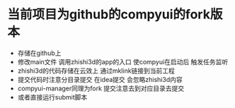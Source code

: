 # 当前项目为github的compyui的fork版本 
- 存储在github上
- 修改main文件 调用zhishi3d的app的入口 使compyui在启动后 触发任务监听
- zhishi3d的代码存储在云效上 通过mklink链接到当前工程
- 提交代码时注意分目录提交 在idea提交 会忽略zhishi3d内容
- compyui-manager同理为fork 提交注意去到对应目录去提交 
- 或者直接运行submit脚本